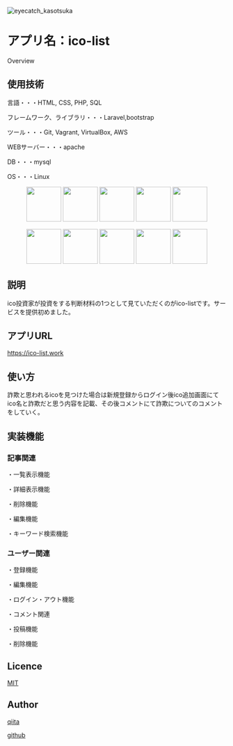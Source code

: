 ![eyecatch_kasotsuka](https://user-images.githubusercontent.com/59543879/75839379-0bdef100-5e0c-11ea-9265-d8730079e3a7.png)

アプリ名：ico-list
====

Overview

## 使用技術
<p>言語・・・HTML, CSS, PHP, SQL</p>
<p>フレームワーク、ライブラリ・・・Laravel,bootstrap</p>
<p>ツール・・・Git, Vagrant, VirtualBox, AWS</p>
<p>WEBサーバー・・・apache</p>
<p>DB・・・mysql</p>
<p>OS・・・Linux</p>

 
<p align="center">
  <a href="PWA公式サイトURL"><img src="https://user-images.githubusercontent.com/59543879/75857552-be797880-5e39-11ea-865c-ad5f2d71ac07.png" height="80px;" /></a>
  <a href="Firebase公式サイトURL"><img src="https://user-images.githubusercontent.com/59543879/75740354-c0b0d980-5d4a-11ea-9497-fff61fee7fe7.png" height="80px;" /></a>
  <a href="firealpaca公式サイトURL"><img src="https://user-images.githubusercontent.com/59543879/75740355-c0b0d980-5d4a-11ea-883b-1fec9f9a6476.jpg" height="80px;" /></a>
  <a href="firealpaca公式サイトURL"><img src="https://user-images.githubusercontent.com/59543879/75740358-c1497000-5d4a-11ea-9307-319d2cc38dbe.png" height="80px;" /></a>
    <a href="firealpaca公式サイトURL"><img src="https://user-images.githubusercontent.com/59543879/75837330-e05a0780-5e07-11ea-81e9-a985d0841faa.jpg" height="80px;" /></a></p>
    <p align="center">
   <a href="firealpaca公式サイトURL"><img src="https://user-images.githubusercontent.com/59543879/75837317-d506dc00-5e07-11ea-92b8-5e3f229a312a.png" height="80px;" /></a>
  <a href="firealpaca公式サイトURL"><img src="https://user-images.githubusercontent.com/59543879/75837409-20b98580-5e08-11ea-9498-28b011912326.png" height="80px;" /></a>
     <a href="firealpaca公式サイトURL"><img src="https://user-images.githubusercontent.com/59543879/75837413-231bdf80-5e08-11ea-8d6e-213f0454add3.jpg" height="80px;" /></a>
   <a href="firealpaca公式サイトURL"><img src="https://user-images.githubusercontent.com/59543879/75837563-91f93880-5e08-11ea-857a-88ec39674c97.png" height="80px;" /></a>
   <a href="firealpaca公式サイトURL"><img src="https://user-images.githubusercontent.com/59543879/75837566-932a6580-5e08-11ea-811e-ffbb87225701.jpg" height="80px;" /></a>
 </p>





## 説明
ico投資家が投資をする判断材料の1つとして見ていただくのがico-listです。サービスを提供初めました。
## アプリURL
https://ico-list.work
## 使い方
詐欺と思われるicoを見つけた場合は新規登録からログイン後ico追加画面にてico名と詐欺だと思う内容を記載、その後コメントにて詐欺についてのコメントをしていく。

## 実装機能
<h3>記事関連</h3>
<p>・一覧表示機能</p>
<p>・詳細表示機能</p>
<p>・削除機能</p>
<p>・編集機能</p>
<p>・キーワード検索機能</p>

<h3>ユーザー関連</h3>
<p>・登録機能</p>
<p>・編集機能</p>
<p>・ログイン・アウト機能</p>
<p>・コメント関連</p>
<p>・投稿機能</p>
<p>・削除機能</p>

 

## Licence

[MIT](https://github.com/tcnksm/tool/blob/master/LICENCE)

## Author

[qiita](https://qiita.com/siraki)

[github](#)

